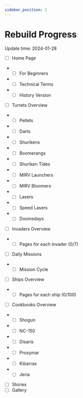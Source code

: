 ```yaml
---
sidebar_position: 2
---
```


# Rebuild Progress

Update time: 2024-01-28

- [ ] Home Page
- - [ ] For Beginners
- - [ ] Technical Terms
- - [ ] History Version
- [ ] Turrets Overview
- - [ ] Pellets
- - [ ] Darts
- - [ ] Shurikens
- - [ ] Boomerangs
- - [ ] Shuriken Tides
- - [ ] MIRV Launchers
- - [ ] MIRV Bloomers
- - [ ] Lasers
- - [ ] Speed Lasers
- - [ ] Doomsdays
- [ ] Invaders Overview
- - [ ] Pages for each invader (0/7)
- [ ] Daily Missions
- - [ ] Mission Cycle
- [ ] Ships Overview
- - [ ] Pages for each ship (0/100)
- [ ] Cookbooks Overview
- - [ ] Shogun
- - [ ] NC-150
- - [ ] Disaris
- - [ ] Proxymar
- - [ ] Kibarrax
- - [ ] Jeria
- [ ] Stories
- [ ] Gallery